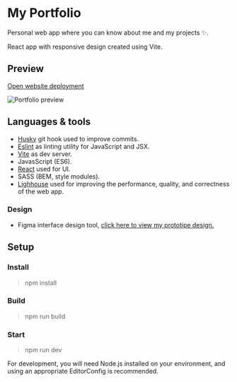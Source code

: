 # My Portfolio

Personal web app where you can know about me and my projects ✨.

React app with responsive design created using Vite.

## Preview

[Open website deployment](https://antoniojesusruiz.netlify.app/ 'My portfolio web')

![Portfolio preview](https://i.ibb.co/ry2q13p/Portfolio-preview.gif 'Portfolio preview')

## Languages & tools

- [Husky](https://www.npmjs.com/package/husky) git hook used to improve commits.
- [Eslint](https://eslint.org/docs/latest/use/getting-started#quick-start) as linting utility for JavaScript and JSX.
- [Vite](https://vitejs.dev/guide/) as dev server.
- JavasScript (ES6).
- [React](https://es.react.dev/) used for UI.
- SASS (BEM, style modules).
- [Lighhouse](https://chrome.google.com/webstore/detail/lighthouse/blipmdconlkpinefehnmjammfjpmpbjk?hl=es) used for improving the performance, quality, and correctness of the web app.

### Design

- Figma interface design tool, [click here to view my prototipe design.](https://www.figma.com/file/F6Q7P62Uq4GAizWf2YDv8z/Portfolio?type=design&node-id=0%3A1&t=TfUHDfYLxcxWAavw-1 'My portfolio design in Figma')

## Setup

### Install

> npm install

### Build

> npm run build

### Start

> npm run dev

For development, you will need Node.js installed on your environment, and using an appropriate EditorConfig is recommended.
